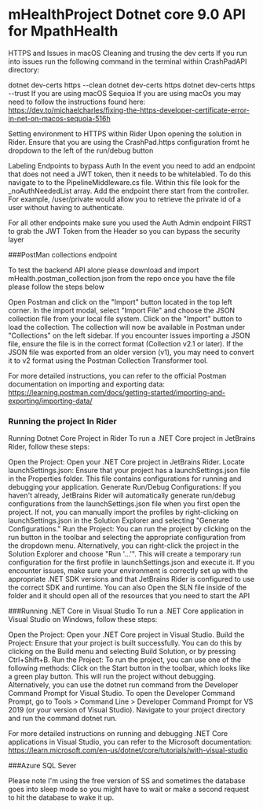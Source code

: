 # mHealthProject Dotnet core 9.0 API for MpathHealth
HTTPS and Issues in macOS
Cleaning and trusing the dev certs
If you run into issues run the following command in the terminal within CrashPadAPI directory:

dotnet dev-certs https --clean
dotnet dev-certs https
dotnet dev-certs https --trust
If you are using macOS Sequioa
If you are using macOs you may need to follow the instructions found here: https://dev.to/michaelcharles/fixing-the-https-developer-certificate-error-in-net-on-macos-sequoia-516h

Setting environment to HTTPS within Rider
Upon opening the solution in Rider. Ensure that you are using the CrashPad.https configuration fromt he dropdown to the left of the run/debug button

Labeling Endpoints to bypass Auth
In the event you need to add an endpoint that does not need a JWT token, then it needs to be whitelabled. To do this navigate to to the PipelineMiddleware.cs file. Within this file look for the _noAuthNeededList array. Add the endpoint there start from the controller. For example, /user/private would allow you to retrieve the private id of a user without having to authenticate.

For all other endpoints make sure you used the Auth Admin endpoint FIRST to grab the JWT Token from the Header  so you can bypass the security layer


###PostMan collections endpoint

To test the backend API alone please download and import mHealth.postman_collection.json from the  repo once you have the file please follow the steps below 

Open Postman and click on the "Import" button located in the top left corner.
In the import modal, select "Import File" and choose the JSON collection file from your local file system.
Click on the "Import" button to load the collection. The collection will now be available in Postman under "Collections" on the left sidebar.
If you encounter issues importing a JSON file, ensure the file is in the correct format (Collection v2.1 or later). If the JSON file was exported from an older version (v1), you may need to convert it to v2 format using the Postman Collection Transformer tool.

For more detailed instructions, you can refer to the official Postman documentation on importing and exporting data: https://learning.postman.com/docs/getting-started/importing-and-exporting/importing-data/




### Running the project In Rider
Running Dotnet Core Project in Rider
To run a .NET Core project in JetBrains Rider, follow these steps:

Open the Project: Open your .NET Core project in JetBrains Rider.
Locate launchSettings.json: Ensure that your project has a launchSettings.json file in the Properties folder. This file contains configurations for running and debugging your application.
Generate Run/Debug Configurations: If you haven't already, JetBrains Rider will automatically generate run/debug configurations from the launchSettings.json file when you first open the project. If not, you can manually import the profiles by right-clicking on launchSettings.json in the Solution Explorer and selecting "Generate Configurations."
Run the Project: You can run the project by clicking on the run button in the toolbar and selecting the appropriate configuration from the dropdown menu. Alternatively, you can right-click the project in the Solution Explorer and choose "Run '...'". This will create a temporary run configuration for the first profile in launchSettings.json and execute it.
If you encounter issues, make sure your environment is correctly set up with the appropriate .NET SDK versions and that JetBrains Rider is configured to use the correct SDK and runtime.
You can also Open the SLN file inside of the folder and it should open all of the resources that you need to start the API


###Running .NET Core in Visual Studio
To run a .NET Core application in Visual Studio on Windows, follow these steps:

Open the Project: Open your .NET Core project in Visual Studio.
Build the Project: Ensure that your project is built successfully. You can do this by clicking on the Build menu and selecting Build Solution, or by pressing Ctrl+Shift+B.
Run the Project: To run the project, you can use one of the following methods:
Click on the Start button in the toolbar, which looks like a green play button. This will run the project without debugging.
Alternatively, you can use the dotnet run command from the Developer Command Prompt for Visual Studio. To open the Developer Command Prompt, go to Tools > Command Line > Developer Command Prompt for VS 2019 (or your version of Visual Studio). Navigate to your project directory and run the command dotnet run.



For more detailed instructions on running and debugging .NET Core applications in Visual Studio, you can refer to the Microsoft documentation: https://learn.microsoft.com/en-us/dotnet/core/tutorials/with-visual-studio

###Azure SQL Sever

Please note I'm using the free version of SS and sometimes the database goes into sleep mode so you might have to wait or make a second request to hit the database to wake it up.
